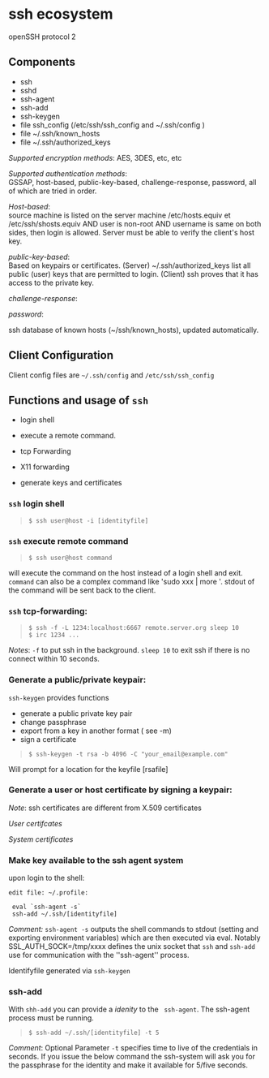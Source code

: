 # ssh ecosystem

openSSH protocol 2

## Components

- ssh
- sshd
- ssh-agent 
- ssh-add 
- ssh-keygen 
- file ssh_config (/etc/ssh/ssh_config and ~/.ssh/config )
- file ~/.ssh/known_hosts
- file ~/.ssh/authorized_keys

*Supported encryption methods*: AES, 3DES, etc, etc

*Supported authentication methods*:<br>
GSSAP, host-based, public-key-based, challenge-response, password, all of which are tried in order.

*Host-based*:<br> 
source machine is listed on the server machine /etc/hosts.equiv et /etc/ssh/shosts.equiv AND user is non-root AND username is same on both sides, then login is allowed. Server must be able to verify the client's host key.

*public-key-based*:<br> 
Based on keypairs or certificates. 
(Server) ~/.ssh/authorized_keys list all public (user) keys that are permitted to login. (Client) ssh proves that it has access to the private key. 

*challenge-response*:

*password*:

ssh database of known hosts (~/ssh/known_hosts), updated automatically.

## Client Configuration

Client config files are ``~/.ssh/config`` and ``/etc/ssh/ssh_config``

## Functions and usage of ``ssh``
- login shell 
- execute a remote command.
- tcp Forwarding
- X11 forwarding

- generate keys and certificates

### ``ssh`` login shell

> ``$ ssh user@host -i [identityfile]``

### ``ssh`` execute remote command

> ``$ ssh user@host command``

will execute the command on the host instead of a login shell and exit. ``command`` can also be a complex command like 'sudo xxx | more '. stdout of the command will be sent back to the client.

### ``ssh`` tcp-forwarding:
> ``$ ssh -f -L 1234:localhost:6667 remote.server.org sleep 10  `` <br>
> ``$ irc 1234 ...``

*Notes*: ``-f`` to put ssh in the background. ``sleep 10`` to exit ssh if there is no connect within 10 seconds.

### Generate a public/private keypair:

``ssh-keygen`` provides functions
* generate a public private key pair
* change passphrase
* export from a key in another format ( see -m)
* sign a certificate

> ``$ ssh-keygen -t rsa -b 4096 -C "your_email@example.com"``

Will prompt for a location for the keyfile [rsafile]


### Generate a user or host certificate by signing a keypair:

*Note*: ssh certificates are different from X.509 certificates

*User certifcates*

*System certificates*


### Make key available to the ssh agent system

upon login to the shell:

 ```edit file: ~/.profile:```
```
 eval `ssh-agent -s` 
 ssh-add ~/.ssh/[identityfile] 
```

*Comment:*
``ssh-agent -s`` outputs the  shell commands to stdout (setting and exporting environment variables) which are then executed via eval. Notably SSL_AUTH_SOCK=/tmp/xxxx defines the unix socket that ``ssh`` and ``ssh-add`` use for communication with the ''ssh-agent'' process.

Identifyfile generated via ``ssh-keygen``

### ssh-add

With `shh-add` you can provide a *idenity* to the `` ssh-agent``.
The ssh-agent process must be running.

> ``$ ssh-add ~/.ssh/[identityfile] -t 5``

*Comment*:
Optional Parameter `-t` specifies time to live of the credentials in seconds. If you issue the below command the ssh-system will ask you for the passphrase for the identity and make it available for 5/five seconds.





